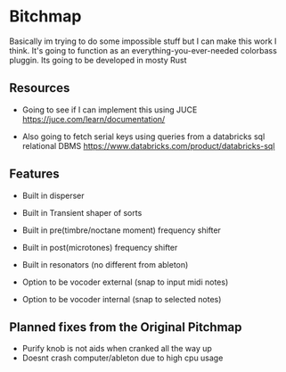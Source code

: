 # Bitchmap
Basically im trying to do some impossible stuff but I can make this work I think.
It's going to function as an everything-you-ever-needed colorbass pluggin. Its going
to be developed in mosty Rust

## Resources
- Going to see if I can implement this using JUCE
https://juce.com/learn/documentation/

- Also going to fetch serial keys using queries from a databricks sql relational DBMS
https://www.databricks.com/product/databricks-sql

## Features
  - Built in disperser
  - Built in Transient shaper of sorts
  - Built in pre(timbre/noctane moment) frequency shifter 
  - Built in post(microtones) frequency shifter
  - Built in resonators (no different from ableton)
  
  - Option to be vocoder external (snap to input midi notes)
  - Option to be vocoder internal (snap to selected notes)
  
## Planned fixes from the Original Pitchmap
  - Purify knob is not aids when cranked all the way up
  - Doesnt crash computer/ableton due to high cpu usage
 
